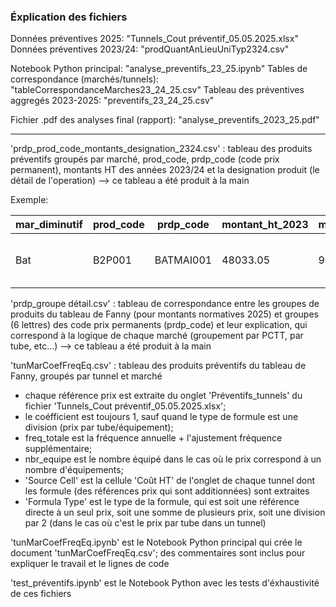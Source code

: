 ### Éxplication des fichiers

Données préventives 2025: "Tunnels_Cout préventif_05.05.2025.xlsx"
Données préventives 2023/24: "prodQuantAnLieuUniTyp2324.csv"

Notebook Python principal: "analyse_preventifs_23_25.ipynb"
Tables de correspondance (marchés/tunnels): "tableCorrespondanceMarches23_24_25.csv"
Tableau des préventives aggregés 2023-2025: "preventifs_23_24_25.csv"

Fichier .pdf des analyses final (rapport): "analyse_preventifs_2023_25.pdf"

---

'prdp_prod_code_montants_designation_2324.csv' : tableau des produits préventifs groupés par marché, prod_code, prdp_code (code prix permanent), montants HT des années 2023/24 et la designation produit (le détail de l'operation) --> ce tableau a été produit à la main

Exemple:  

| mar_diminutif | prod_code | prdp_code  | montant_ht_2023 | montant_ht_2024 | prod_designation                                                             |
|---------------|-----------|------------|------------------|------------------|--------------------------------------------------------------------------------|
| Bat           | B2P001    | BATMAI001  | 48033.05         | 95676.42         | Prestation de maintenance préventive d'une issue de secours                   |



'prdp_groupe détail.csv' : tableau de correspondance entre les groupes de produits du tableau de Fanny (pour montants normatives 2025) et groupes (6 lettres) des code prix permanents (prdp_code) et leur explication, qui correspond à la logique de chaque marché (groupement par PCTT, par tube, etc...) --> ce tableau a été produit à la main

'tunMarCoefFreqEq.csv' : tableau des produits préventifs du tableau de Fanny, groupés par tunnel et marché
- chaque référence prix est extraite du onglet 'Préventifs_tunnels' du fichier 'Tunnels_Cout préventif_05.05.2025.xlsx';
- le coéfficient est toujours 1, sauf quand le type de formule est une division (prix par tube/équipement);
- freq_totale est la fréquence annuelle + l'ajustement fréquence supplémentaire;
- nbr_equipe est le nombre équipé dans le cas où le prix correspond à un nombre d'équipements;
- 'Source Cell' est la cellule 'Coût HT' de l'onglet de chaque tunnel dont les formule (des références prix qui sont additionnées) sont extraites
- 'Formula Type' est le type de la formule, qui est soit une référence directe à un seul prix, soit une somme de plusieurs prix, soit une division par 2 (dans le cas où c'est le prix par tube dans un tunnel)

'tunMarCoefFreqEq.ipynb' est le Notebook Python principal qui crée le document 'tunMarCoefFreqEq.csv'; des commentaires sont inclus pour expliquer le travail et le lignes de code

'test_préventifs.ipynb' est le Notebook Python avec les tests d'éxhaustivité de ces fichiers 
